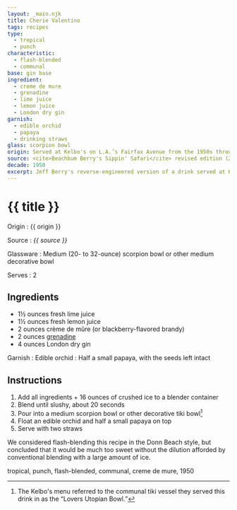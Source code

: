 ```yaml
---
layout: _main.njk
title: Cherie Valentino
tags: recipes
type:
  - tropical
  - punch
characteristic:
  - flash-blended
  - communal
base: gin base
ingredient:
  - creme de mure
  - grenadine
  - lime juice
  - lemon juice
  - London dry gin
garnish:
  - edible orchid
  - papaya
  - drinking straws
glass: scorpion bowl
origin: Served at Kelbo's on L.A.’s Fairfax Avenue from the 1950s through the 1980s. A <cite>Los Angeles</cite> magazine feature listed the ingredients, but not the proportions. Jeff Berry took a stab at recreating it, which we have adapted here.
source: <cite>Beachbum Berry's Sippin' Safari</cite> revised edition (2017), from <cite>Los Angeles</cite> magazine (June 1976)
decade: 1950
excerpt: Jeff Berry's reverse-engineered version of a drink served at Kelbo's on L.A.’s Fairfax Avenue from the 1950s through the 1980s.
---
```


<!-- markdownlint-disable MD025 -->
# {{ title }}
<!-- markdownlint-enable MD025 -->

Origin
  : {{ origin }}

Source
  : <cite>{{ source }}</cite>

Glassware
  : Medium (20- to 32-ounce) scorpion bowl or other medium decorative bowl

Serves
  : 2

## Ingredients

* 1&frac12; ounces fresh lime juice
* 1&frac12; ounces fresh lemon juice
* 2 ounces crème de mûre (or blackberry-flavored brandy)
* 2 ounces [grenadine](/mixes/grenadine/)
* 4 ounces London dry gin

Garnish
  : <span data-pagefind-filter="Garnish">Edible orchid</span>
  : Half a small papaya, with the seeds left intact

## Instructions

1. Add all ingredients + 16 ounces of crushed ice to a blender container
2. Blend until slushy, about 20 seconds
3. Pour into a medium scorpion bowl or other decorative tiki bowl[^1]
4. Float an edible orchid and half a small papaya on top
5. Serve with two straws

[^1]: The Kelbo's menu referred to the communal tiki vessel they served this drink in as the <q>Lovers Utopian Bowl.</q>

<tiki-callout type="note">

  We considered flash-blending this recipe in the Donn Beach style, but concluded that it would be much too sweet without the dilution afforded by conventional blending with a large amount of ice.
</tiki-callout>
<div
  class="sr-only"
  data-cat[0]="Drink"
  data-type[0]="Tropical"
  data-type[1]="Punch"
  data-char[0]="Flash-blended"
  data-char[1]="Communal"
  data-origin[0]="Kelbo’s, Los Angeles"
  data-source[0]="Beachbum Berry’s Sippin’ Safari"
  data-source[1]="Los Angeles Magazine"
  data-base[0]="Gin"
  data-ingredient[0]="Crème de mûre"
  data-ingredient[1]="Brandy, blackberry-flavored"
  data-ingredient[2]="Grenadine"
  data-ingredient[3]="Lime juice"
  data-ingredient[4]="Lemon juice"
  data-ingredient[5]="Gin, London dry"
  data-glass[0]="Scorpion bowl"
  data-glass[1]="Scorpion bowl, medium (20- to 32-ounce)"
  data-glass[2]="Decorative bowl"
  data-glass[3]="Decorative bowl, medium (20- to 32-ounce)"
  data-garnish[0]="Papaya half, small"
  data-decade[0]="1950"
  data-pagefind-filter="
    Category[data-cat[0]],
    Type[data-type[0]],
    Type[data-type[1]],
    Characteristic[data-char[0]],
    Characteristic[data-char[1]],
    Origin[data-origin[0]],
    Source[data-source[0]],
    Source[data-source[1]],
    Base[data-base[0]],
    Ingredient[data-ingredient[0]],
    Ingredient[data-ingredient[1]],
    Ingredient[data-ingredient[2]],
    Ingredient[data-ingredient[3]],
    Ingredient[data-ingredient[4]],
    Ingredient[data-ingredient[5]],
    Glassware[data-glass[0]],
    Glassware[data-glass[1]],
    Glassware[data-glass[2]],
    Glassware[data-glass[3]],
    Garnish[data-garnish[0]],
    Decade[data-decade[0]]
  "
>
</div>

<div class="keywords" aria-hidden>tropical, punch, flash-blended, communal, creme de mure, 1950</div>
